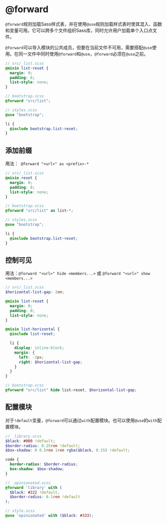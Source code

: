 # @forward
``@forward``规则加载Sass样式表，并在使用``@use``规则加载样式表时使其混入、函数和变量可用。它可以跨多个文件组织Sass库，同时允许用户加载单个入口点文件。

``@forward``可以导入模块的公共成员，但要在当前文件不可用，需要搭配``@use``使用。在同一文件中同时使用``@forward``和``@use``，``@forward``必须在``@use``之前。

```scss
// src/_list.scss
@mixin list-reset {
  margin: 0;
  padding: 0;
  list-style: none;
}
```
```scss
// bootstrap.scss
@forward "src/list";
```
```scss
// styles.scss
@use "bootstrap";

li {
  @include bootstrap.list-reset;
}
```

## 添加前缀
用法：`` @forward "<url>" as <prefix>-*``
```scss
// src/_list.scss
@mixin reset {
  margin: 0;
  padding: 0;
  list-style: none;
}
```
```scss
// bootstrap.scss
@forward "src/list" as list-*;
```
```scss
// styles.scss
@use "bootstrap";

li {
  @include bootstrap.list-reset;
}
```

## 控制可见
用法：``@forward "<url>" hide <members...>`` 或 ``@forward "<url>" show <members...>``

```scss
// src/_list.scss
$horizontal-list-gap: 2em;

@mixin list-reset {
  margin: 0;
  padding: 0;
  list-style: none;
}

@mixin list-horizontal {
  @include list-reset;

  li {
    display: inline-block;
    margin: {
      left: -2px;
      right: $horizontal-list-gap;
    }
  }
}
```
```scss
// bootstrap.scss
@forward "src/list" hide list-reset, $horizontal-list-gap;
```

## 配置模块
对于``!default``变量，``@forward``可以通过``with``配置模块。也可以使用``@use``的``with``配置模块。
```scss
// _library.scss
$black: #000 !default;
$border-radius: 0.25rem !default;
$box-shadow: 0 0.5rem 1rem rgba($black, 0.15) !default;

code {
  border-radius: $border-radius;
  box-shadow: $box-shadow;
}
```
```scss
// _opinionated.scss
@forward 'library' with (
  $black: #222 !default,
  $border-radius: 0.1rem !default
);
```
```scss
// style.scss
@use 'opinionated' with ($black: #333);
```
